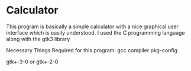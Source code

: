 # Calculator
This program is basically a simple calculator with a nice graphical user interface which is easily understood. I used the C programming language along with the gtk3 library 



Necessary Things Required for this program:
gcc compiler
pkg-config 

gtk+-3-0 or gtk+-2-0

